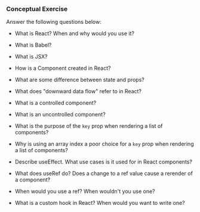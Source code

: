 ### Conceptual Exercise

Answer the following questions below:


- What is React? When and why would you use it?
<!-- React is a framework on top of node that helps create applications. A benefit of using React is that it lets you build components and reuse them throughout the application. You would use it to create an application -->
- What is Babel?
<!-- Babel is a library in node that translates JSX into javascript language -->
- What is JSX?
<!-- JSX allows developers to write HTML is javascript -->
- How is a Component created in React?
<!-- A component is a specific piece of data that is to be displayed on the application. It is rendered in the main app.js file.  -->
- What are some difference between state and props?
<!-- Props are not mutible, state is. Props allow data to be passed down between components, state is local to each specific component. -->
- What does "downward data flow" refer to in React?
<!-- Downward data flor referes to the flow of components in react. The parent component has the overall data compiled, but passes data down to child components and have them create the smaller parts for the parent component to render.  -->
- What is a controlled component?
<!-- A controlled component is form data that is handeled within the component ususally within state -->
- What is an uncontrolled component?
<!-- An uncontrolled component is form data that is handeled by the DOM -->
- What is the purpose of the `key` prop when rendering a list of components?
<!-- The key prop helps react keep track of different components throughout each different render cycle. So it can operate the way that the developer intends it to.  -->
- Why is using an array index a poor choice for a `key` prop when rendering a list of components?
<!-- Using an array index for a key prop is a poor choice becasue arrays can be mutated and items can move around, causing unreliable key ordering -->
- Describe useEffect.  What use cases is it used for in React components?
<!-- useEffect helps run side effects in react. Developers use useEffect when they need to fetch data , start timers , or clearing data. Use effect is called passivly when a specified piece of data is changed. -->
- What does useRef do?  Does a change to a ref value cause a rerender of a component?
<!-- useRef returns an object that persists through renders that a developer can access to reference a specific DOM element. A change to a ref value does not cause a rerender of a component -->
- When would you use a ref? When wouldn't you use one?
<!-- You would use a ref when you want to reference a specific DOM element. You should not use a ref when toggling classes. -->
- What is a custom hook in React? When would you want to write one?
<!-- A custom hook in React is a hook created by the developer. They are generally used when there is some sort of 'business task' that needs to be operated multiple times throughout the application. They are not necessary to use, but can help with readabliity and can clean up code.  -->
